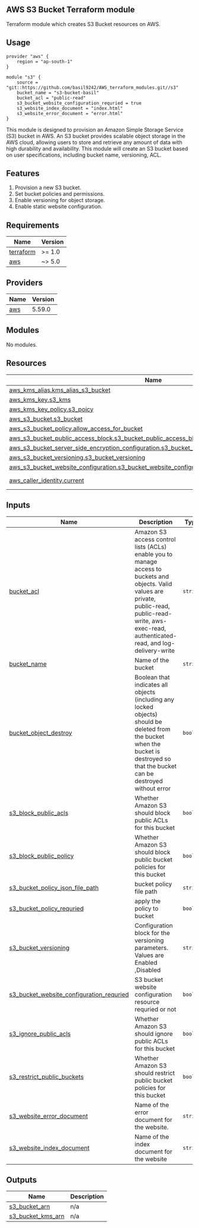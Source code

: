 ## AWS S3 Bucket Terraform module

Terraform module which creates S3 Bucket resources on AWS.

## Usage

```hcl
provider "aws" {
    region = "ap-south-1"
}

module "s3" {
    source = "git::https://github.com/basil9242/AWS_terraform_modules.git//s3"
    bucket_name = "s3-bucket-basil"
    bucket_acl = "public-read"
    s3_bucket_website_configuration_requried = true
    s3_website_index_document = "index.html"
    s3_website_error_document = "error.html"
}
```

This module is designed to provision an Amazon Simple Storage Service (S3) bucket in AWS. An S3 bucket provides scalable object storage in the AWS cloud, allowing users to store and retrieve any amount of data with high durability and availability. This module will create an S3 bucket based on user specifications, including bucket name, versioning, ACL.

## Features
1. Provision a new S3 bucket.
2. Set bucket policies and permissions.
3. Enable versioning for object storage.
4. Enable static website configuration.

## Requirements

| Name | Version |
|------|---------|
| <a name="requirement_terraform"></a> [terraform](#requirement\_terraform) | >= 1.0 |
| <a name="requirement_aws"></a> [aws](#requirement\_aws) | ~> 5.0 |

## Providers

| Name | Version |
|------|---------|
| <a name="provider_aws"></a> [aws](#provider\_aws) | 5.59.0 |

## Modules

No modules.

## Resources

| Name | Type |
|------|------|
| [aws_kms_alias.kms_alias_s3_bucket](https://registry.terraform.io/providers/hashicorp/aws/latest/docs/resources/kms_alias) | resource |
| [aws_kms_key.s3_kms](https://registry.terraform.io/providers/hashicorp/aws/latest/docs/resources/kms_key) | resource |
| [aws_kms_key_policy.s3_poicy](https://registry.terraform.io/providers/hashicorp/aws/latest/docs/resources/kms_key_policy) | resource |
| [aws_s3_bucket.s3_bucket](https://registry.terraform.io/providers/hashicorp/aws/latest/docs/resources/s3_bucket) | resource |
| [aws_s3_bucket_policy.allow_access_for_bucket](https://registry.terraform.io/providers/hashicorp/aws/latest/docs/resources/s3_bucket_policy) | resource |
| [aws_s3_bucket_public_access_block.s3_bucket_public_access_block](https://registry.terraform.io/providers/hashicorp/aws/latest/docs/resources/s3_bucket_public_access_block) | resource |
| [aws_s3_bucket_server_side_encryption_configuration.s3_bucket_server_side_encryption_configuration](https://registry.terraform.io/providers/hashicorp/aws/latest/docs/resources/s3_bucket_server_side_encryption_configuration) | resource |
| [aws_s3_bucket_versioning.s3_bucket_versioning](https://registry.terraform.io/providers/hashicorp/aws/latest/docs/resources/s3_bucket_versioning) | resource |
| [aws_s3_bucket_website_configuration.s3_bucket_website_configuration](https://registry.terraform.io/providers/hashicorp/aws/latest/docs/resources/s3_bucket_website_configuration) | resource |
| [aws_caller_identity.current](https://registry.terraform.io/providers/hashicorp/aws/latest/docs/data-sources/caller_identity) | data source |

## Inputs

| Name | Description | Type | Default | Required |
|------|-------------|------|---------|:--------:|
| <a name="input_bucket_acl"></a> [bucket\_acl](#input\_bucket\_acl) | Amazon S3 access control lists (ACLs) enable you to manage access to buckets and objects. Valid values are private, public-read, public-read-write, aws-exec-read, authenticated-read, and log-delivery-write | `string` | `"private-read"` | no |
| <a name="input_bucket_name"></a> [bucket\_name](#input\_bucket\_name) | Name of the bucket | `string` | `""` | no |
| <a name="input_bucket_object_destroy"></a> [bucket\_object\_destroy](#input\_bucket\_object\_destroy) | Boolean that indicates all objects (including any locked objects) should be deleted from the bucket when the bucket is destroyed so that the bucket can be destroyed without error | `bool` | `false` | no |
| <a name="input_s3_block_public_acls"></a> [s3\_block\_public\_acls](#input\_s3\_block\_public\_acls) | Whether Amazon S3 should block public ACLs for this bucket | `bool` | `true` | no |
| <a name="input_s3_block_public_policy"></a> [s3\_block\_public\_policy](#input\_s3\_block\_public\_policy) | Whether Amazon S3 should block public bucket policies for this bucket | `bool` | `true` | no |
| <a name="input_s3_bucket_policy_json_file_path"></a> [s3\_bucket\_policy\_json\_file\_path](#input\_s3\_bucket\_policy\_json\_file\_path) | bucket policy file path | `string` | `null` | no |
| <a name="input_s3_bucket_policy_requried"></a> [s3\_bucket\_policy\_requried](#input\_s3\_bucket\_policy\_requried) | apply the policy to bucket | `bool` | `false` | no |
| <a name="input_s3_bucket_versioning"></a> [s3\_bucket\_versioning](#input\_s3\_bucket\_versioning) | Configuration block for the versioning parameters. Values are Enabled ,Disabled | `string` | `"Enabled"` | no |
| <a name="input_s3_bucket_website_configuration_requried"></a> [s3\_bucket\_website\_configuration\_requried](#input\_s3\_bucket\_website\_configuration\_requried) | S3 bucket website configuration resource requried or not | `bool` | `false` | no |
| <a name="input_s3_ignore_public_acls"></a> [s3\_ignore\_public\_acls](#input\_s3\_ignore\_public\_acls) | Whether Amazon S3 should ignore public ACLs for this bucket | `bool` | `true` | no |
| <a name="input_s3_restrict_public_buckets"></a> [s3\_restrict\_public\_buckets](#input\_s3\_restrict\_public\_buckets) | Whether Amazon S3 should restrict public bucket policies for this bucket | `bool` | `true` | no |
| <a name="input_s3_website_error_document"></a> [s3\_website\_error\_document](#input\_s3\_website\_error\_document) | Name of the error document for the website. | `string` | `"error.html"` | no |
| <a name="input_s3_website_index_document"></a> [s3\_website\_index\_document](#input\_s3\_website\_index\_document) | Name of the index document for the website | `string` | `"index.html"` | no |

## Outputs

| Name | Description |
|------|-------------|
| <a name="output_s3_bucket_arn"></a> [s3\_bucket\_arn](#output\_s3\_bucket\_arn) | n/a |
| <a name="output_s3_bucket_kms_arn"></a> [s3\_bucket\_kms\_arn](#output\_s3\_bucket\_kms\_arn) | n/a |